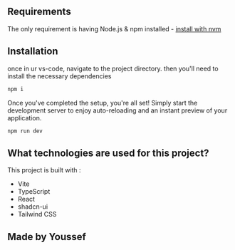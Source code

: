 ## Requirements
The only requirement is having Node.js & npm installed - [install with nvm](https://github.com/nvm-sh/nvm#installing-and-updating)

## Installation

once in ur vs-code, navigate to the project directory.
then you'll need to install the necessary dependencies

```bash
npm i
```
Once you've completed the setup, you're all set!  Simply start the development server to enjoy auto-reloading and an instant preview of your application.
```bash
npm run dev
```
## What technologies are used for this project?

This project is built with :

- Vite
- TypeScript
- React
- shadcn-ui
- Tailwind CSS

## Made by Youssef

